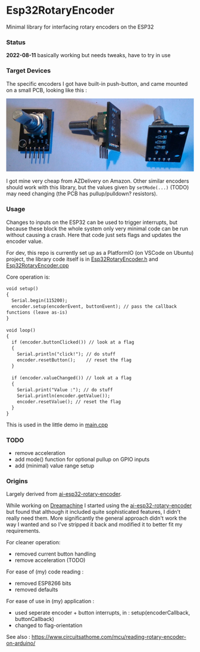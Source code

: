 # Esp32RotaryEncoder

Minimal library for interfacing rotary encoders on the ESP32

### Status

**2022-08-11** basically working but needs tweaks, have to try in use

### Target Devices

The specific encoders I got have built-in push-button, and came mounted on a small PCB, looking like this :

![encoder](https://github.com/danja/Esp32RotaryEncoder/blob/main/images/encoder.png)

I got mine very cheap from AZDelivery on Amazon. Other similar encoders should work with this library, but the values given by `setMode(...)` (TODO) may need changing (the PCB has pullup/pulldown? resistors).

### Usage

Changes to inputs on the ESP32 can be used to trigger interrupts, but because these block the whole system only very minimal code can be run without causing a crash. Here that code just sets flags and updates the encoder value.

For dev, this repo is currently set up as a PlatformIO (on VSCode on Ubuntu) project, the library code itself is in [Esp32RotaryEncoder.h](https://github.com/danja/Esp32RotaryEncoder/blob/main/lib/Esp32RotaryEncoder/Esp32RotaryEncoder.h) and [Esp32RotaryEncoder.cpp](https://github.com/danja/Esp32RotaryEncoder/blob/main/lib/Esp32RotaryEncoder/Esp32RotaryEncoder.cpp)

Core operation is:

```
void setup()
{
  Serial.begin(115200);
  encoder.setup(encoderEvent, buttonEvent); // pass the callback functions (leave as-is)
}

void loop()
{
  if (encoder.buttonClicked()) // look at a flag
  {
    Serial.println("click!"); // do stuff
    encoder.resetButton();    // reset the flag
  }

  if (encoder.valueChanged()) // look at a flag
  {
    Serial.print("Value :"); // do stuff
    Serial.println(encoder.getValue());
    encoder.resetValue(); // reset the flag
  }
}
```

This is used in the little demo in [main.cpp](https://github.com/danja/Esp32RotaryEncoder/blob/main/src/main.cpp)

### TODO

- remove acceleration
- add mode() function for optional pullup on GPIO inputs
- add (minimal) value range setup

### Origins

Largely derived from [ai-esp32-rotary-encoder](https://github.com/igorantolic/ai-esp32-rotary-encoder).

While working on [Dreamachine](https://github.com/danja/dreamachine) I started using the [ai-esp32-rotary-encoder](https://github.com/igorantolic/ai-esp32-rotary-encoder) but found that although it included quite sophisticated features, I didn't really need them. More significantly the general approach didn't work the way I wanted and so I've stripped it back and modified it to better fit my requirements.

For cleaner operation:

- removed current button handling
- remove acceleration (TODO)

For ease of (my) code reading :

- removed ESP8266 bits
- removed defaults

For ease of use in (my) application :

- used seperate encoder + button interrupts, in : setup(encoderCallback, buttonCallback)
- changed to flag-orientation

See also : https://www.circuitsathome.com/mcu/reading-rotary-encoder-on-arduino/
